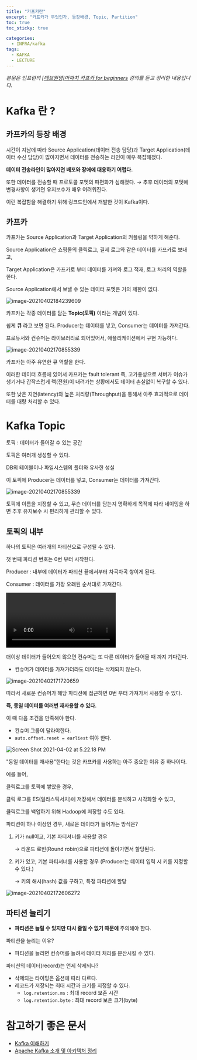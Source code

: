 ```yaml
---
title: "카프카란"
excerpt: "카프카가 무엇인가, 등장배경, Topic, Partition"
toc: true
toc_sticky: true

categories:
  - INFRA/kafka
tags:
  - KAFKA
  - LECTURE
---
```


*본문은 인프런의 [[데브원영]아파치 카프카 for beginners](https://www.inflearn.com/course/%EC%95%84%ED%8C%8C%EC%B9%98-%EC%B9%B4%ED%94%84%EC%B9%B4-%EC%9E%85%EB%AC%B8/lecture/67226?tab=note) 강의를 듣고 정리한 내용입니다.*






# Kafka 란 ?

## 카프카의 등장 배경

시간이 지남에 따라 Source Application(데이터 전송 담당)과 Target Application(데이터 수신 담당)이 많아지면서 데이터를 전송하는 라인이 매우 복잡해졌다.

**데이터 전송라인이 많아지면 배포와 장애에 대응하기 어렵다.**

또한 데이터를 전송할 때 프로토콜 포멧의 파편화가 심해졌다. → 추후 데이터의 포멧에 변경사항이 생기면 유지보수가 매우 어려워진다.

이런 복잡함을 해결하기 위해 링크드인에서 개발한 것이 Kafka이다.

## 카프카

카프카는 Source Application과 Target Application의 커플링을 약하게 해준다.

Source Application은 쇼핑몰의 클릭로그, 결제 로그와 같은 데이터를 카프카로 보내고,

Target Application은 카프카로 부터 데이터를 가져와 로그 적재, 로그 처리의 역할을 한다.

Source Application에서 보낼 수 있는 데이터 포멧은 거의 제한이 없다.

![image-20210402184239609](/assets/images/INFRA/kafka/image-20210402184239609.png)

카프카는 각종 데이터를 담는 **Topic(토픽)** 이라는 개념이 있다.

쉽게 **큐** 라고 보면 된다.  Producer는 데이터를 넣고, Consumer는 데이터를 가져간다.

프로듀서와 컨슈머는 라이브러리로 되어있어서, 애플리케이션에서 구현 가능하다.

![image-20210402170855339](/assets/images/INFRA/kafka/image-20210402170855339.png)



카프카는 아주 유연한 큐 역할을 한다.

이러한 데이터 흐름에 있어서 카프카는 fault tolerant 즉, 고가용성으로 서버가 이슈가 생기거나 갑작스럽게 랙(전원)이 내려가는 상황에서도 데이터 손실없이 복구할 수 있다.

또한 낮은 지연(latency)와 높은 처리량(Throughput)을 통해서 아주 효과적으로 데이터를 대량 처리할 수 있다.



# Kafka Topic

토픽 : 데이터가 들어갈 수 있는 공간

토픽은 여러개 생성할 수 있다.

DB의 테이블이나 파일시스템의 폴더와 유사한 성실

이 토픽에 Producer는 데이터를 넣고, Consumer는 데이터를 가져간다.

![image-20210402170855339](/assets/images/INFRA/kafka/image-20210402170855339.png)



토픽에 이름을 지정할 수 있고, 무슨 데이터를 담는지 명확하게 목적에 따라 네이밍을 하면 추후 유지보수 시 편리하게 관리할 수 있다.



## 토픽의 내부

하나의 토픽은 여러개의 파티션으로 구성될 수 있다.

첫 번째 파티션 번호는 0번 부터 시작한다. 

Producer : 내부에 데이터가 파티션 끝에서부터 차곡차곡 쌓이게 된다.

Consumer : 데이터를 가장 오래된 순서대로 가져간다.

<video src="../../../Desktop/topic.mov"></video>

더이상 데이터가 들어오지 않으면 컨슈머는 또 다른 데이터가 들어올 때 까지 기다린다.



* 컨슈머가 데이터를 가져가더라도 데이터는 삭제되지 않는다.

![image-20210402171720659](/assets/images/INFRA/kafka/image-20210402171720659.png)

따라서 새로운 컨슈머가 해당 파티션에 접근하면 0번 부터 가져가서 사용할 수 있다.

**즉, 동일 데이터를 여러번 재사용할 수 있다.** 

이 때 다음 조건을 만족해야 한다.

* 컨슈머 그룹이 달라야한다.
* `auto.offset.reset = earliest` 여야 한다.

![Screen Shot 2021-04-02 at 5.22.18 PM](/assets/images/INFRA/kafka/Screen%20Shot%202021-04-02%20at%205.22.18%20PM.png)

"동일 데이터를 재사용"한다는 것은 카프카를 사용하는 아주 중요한 이유 중 하나이다.

예를 들어,

클릭로그를 토픽에 쌓았을 경우, 

클릭 로그를 ES(일라스틱서치)에 저장해서 데이터를 분석하고 시각화할 수 있고,

클릭로그를 백업하기 위해 Hadoop에 저장할 수도 있다.



파티션이 하나 이상인 경우, 새로운 데이터가 들어가는 방식은?

1. 키가 null이고, 기본 파티셔너를 사용할 경우

   → 라운드 로빈(Round robin)으로 파티션에 돌아가면서 할당된다.

2. 키가 있고, 기본 파티셔너를 사용할 경우 (Producer는 데이터 입력 시 키를 지정할 수 있다.)

   → 키의 해시(hash) 값을 구하고, 특정 파티션에 할당

![image-20210402172606272](/assets/images/INFRA/kafka/image-20210402172606272.png)



## 파티션 늘리기

* **파티션은 늘릴 수 있지만 다시 줄일 수 없기 때문에** 주의해야 한다.



파티션을 늘리는 이유?

* 파티션을 늘리면 컨슈머를 늘려서 데이터 처리를 분산시킬 수 있다.

파티션의 데이터(record)는 언제 삭제되나?

* 삭제되는 타이밍은 옵션에 따라 다르다.
* 레코드가 저장되는 최대 시간과 크기를 지정할 수 있다.
  * `log.retention.ms` : 최대 record 보존 시간
  * `log.retention.byte` : 최대 record 보존 크기(byte)


# 참고하기 좋은 문서

* [Kafka 이해하기](https://medium.com/@umanking/%EC%B9%B4%ED%94%84%EC%B9%B4%EC%97%90-%EB%8C%80%ED%95%B4%EC%84%9C-%EC%9D%B4%EC%95%BC%EA%B8%B0-%ED%95%98%EA%B8%B0%EC%A0%84%EC%97%90-%EB%A8%BC%EC%A0%80-data%EC%97%90-%EB%8C%80%ED%95%B4%EC%84%9C-%EC%9D%B4%EC%95%BC%EA%B8%B0%ED%95%B4%EB%B3%B4%EC%9E%90-d2e3ca2f3c2)
* [Apache Kafka 소개 및 아키텍처 정리](https://epicdevs.com/17)

